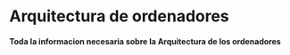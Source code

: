 # Arquitectura de ordenadores

#### Toda la informacion necesaria sobre la Arquitectura de los ordenadores
